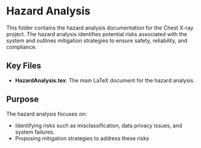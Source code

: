 # Hazard Analysis

This folder contains the hazard analysis documentation for the Chest X-ray project. The hazard analysis identifies potential risks associated with the system and outlines mitigation strategies to ensure safety, reliability, and compliance.

## Key Files
- **HazardAnalysis.tex**: The main LaTeX document for the hazard analysis.

## Purpose
The hazard analysis focuses on:
- Identifying risks such as misclassification, data privacy issues, and system failures.
- Proposing mitigation strategies to address these risks